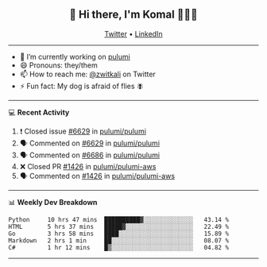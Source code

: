 <h2 align="center"> 👋 Hi there, I'm Komal 🧑🏾‍💻 </h2>
<p align="center">
    <a href="https://twitter.com/zwitkali">Twitter</a> •
    <a href="https://www.linkedin.com/in/komal-ali/">LinkedIn</a>
</p>

--------

- 🔭 I’m currently working on [pulumi](https://github.com/pulumi/pulumi)
- 😄 Pronouns: they/them
- 📫 How to reach me: [@zwitkali](https://twitter.com/zwitkali) on Twitter
- ⚡ Fun fact: My dog is afraid of flies 🪰

--------
💻 **Recent Activity**

<!--START_SECTION:activity-->
1. ❗️ Closed issue [#6629](https://github.com/pulumi/pulumi/issues/6629) in [pulumi/pulumi](https://github.com/pulumi/pulumi)
2. 🗣 Commented on [#6629](https://github.com/pulumi/pulumi/issues/6629) in [pulumi/pulumi](https://github.com/pulumi/pulumi)
3. 🗣 Commented on [#6686](https://github.com/pulumi/pulumi/issues/6686) in [pulumi/pulumi](https://github.com/pulumi/pulumi)
4. ❌ Closed PR [#1426](https://github.com/pulumi/pulumi-aws/pull/1426) in [pulumi/pulumi-aws](https://github.com/pulumi/pulumi-aws)
5. 🗣 Commented on [#1426](https://github.com/pulumi/pulumi-aws/issues/1426) in [pulumi/pulumi-aws](https://github.com/pulumi/pulumi-aws)
<!--END_SECTION:activity-->

--------

📊 **Weekly Dev Breakdown**
<!--START_SECTION:waka-->
```text
Python     10 hrs 47 mins  ██████████▓░░░░░░░░░░░░░░   43.14 % 
HTML       5 hrs 37 mins   █████▓░░░░░░░░░░░░░░░░░░░   22.49 % 
Go         3 hrs 58 mins   ████░░░░░░░░░░░░░░░░░░░░░   15.89 % 
Markdown   2 hrs 1 min     ██░░░░░░░░░░░░░░░░░░░░░░░   08.07 % 
C#         1 hr 12 mins    █▒░░░░░░░░░░░░░░░░░░░░░░░   04.82 % 
```
<!--END_SECTION:waka-->

--------